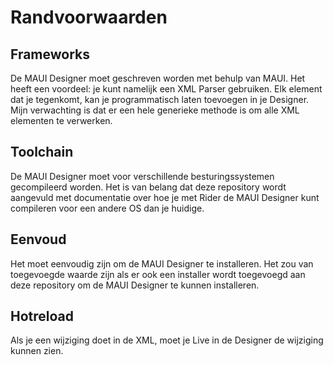 # Randvoorwaarden

## Frameworks

De MAUI Designer moet geschreven worden met behulp van MAUI.
Het heeft een voordeel: je kunt namelijk een XML Parser gebruiken. Elk element dat je tegenkomt,
kan je programmatisch laten toevoegen in je Designer. Mijn verwachting is dat er een hele generieke
methode is om alle XML elementen te verwerken.

## Toolchain

De MAUI Designer moet voor verschillende besturingssystemen gecompileerd worden.
Het is van belang dat deze repository wordt aangevuld met documentatie over hoe je met Rider
de MAUI Designer kunt compileren voor een andere OS dan je huidige.

## Eenvoud

Het moet eenvoudig zijn om de MAUI Designer te installeren.
Het zou van toegevoegde waarde zijn als er ook een installer wordt toegevoegd aan
deze repository om de MAUI Designer te kunnen installeren.

## Hotreload

Als je een wijziging doet in de XML, moet je Live in de Designer de wijziging kunnen zien.